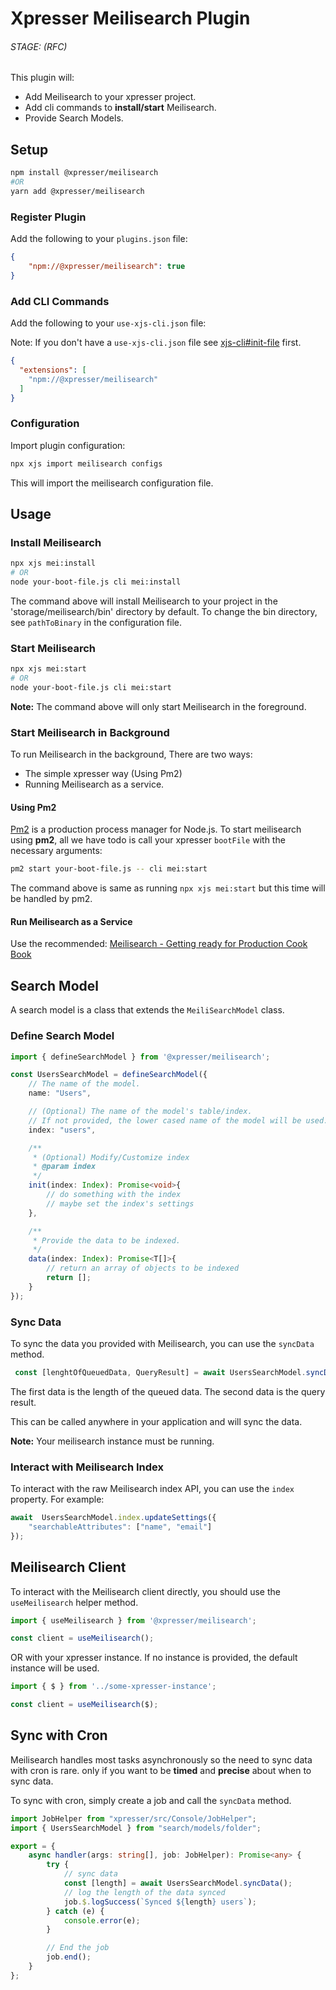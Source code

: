 # Xpresser Meilisearch Plugin

###### STAGE: (RFC)

This plugin will:

- Add Meilisearch to your xpresser project.
- Add cli commands to **install/start** Meilisearch.
- Provide Search Models.


## Setup

```sh
npm install @xpresser/meilisearch
#OR
yarn add @xpresser/meilisearch
```

### Register Plugin
Add the following to your `plugins.json` file:

```json
{
    "npm://@xpresser/meilisearch": true
}
```

### Add CLI Commands

Add the following to your `use-xjs-cli.json` file:

Note: If you don't have a `use-xjs-cli.json` file see [xjs-cli#init-file](../../xjs-cli.md#init-file) first.

```json
{
  "extensions": [
    "npm://@xpresser/meilisearch"
  ] 
}
```

### Configuration
Import plugin configuration:

```sh
npx xjs import meilisearch configs
```

This will import the meilisearch configuration file.


## Usage
### Install Meilisearch
```sh
npx xjs mei:install
# OR
node your-boot-file.js cli mei:install
```

The command above will install Meilisearch to your project in the 'storage/meilisearch/bin' directory by default.
To change the bin directory, see `pathToBinary` in the configuration file.


### Start Meilisearch
```sh
npx xjs mei:start
# OR
node your-boot-file.js cli mei:start
```

**Note:** The command above will only start Meilisearch in the foreground.


### Start Meilisearch in Background

To run Meilisearch in the background, There are two ways:

- The simple xpresser way (Using Pm2)
- Running Meilisearch as a service.

#### Using Pm2

[Pm2](https://www.npmjs.com/package/pm2) is a production process manager for Node.js.
To start meilisearch using **pm2**, all we  have todo is call your xpresser `bootFile` with the necessary arguments:

```sh
pm2 start your-boot-file.js -- cli mei:start
```
The command above is same as running `npx xjs mei:start` but this time will be handled by pm2.


#### Run Meilisearch as a Service
Use the recommended: [Meilisearch - Getting ready for Production Cook Book](https://docs.meilisearch.com/learn/getting_started/getting_ready_for_production.html)


## Search Model
A search model is a class that extends the `MeiliSearchModel` class.

### Define Search Model

```ts
import { defineSearchModel } from '@xpresser/meilisearch';

const UsersSearchModel = defineSearchModel({
    // The name of the model.
    name: "Users",

    // (Optional) The name of the model's table/index.
    // If not provided, the lower cased name of the model will be used.
    index: "users",

    /**
     * (Optional) Modify/Customize index
     * @param index
     */
    init(index: Index): Promise<void>{
        // do something with the index
        // maybe set the index's settings
    },

    /**
     * Provide the data to be indexed.
     */
    data(index: Index): Promise<T[]>{
        // return an array of objects to be indexed
        return [];
    }
});
```

### Sync Data
To sync the data you provided with Meilisearch, you can use the `syncData` method.

```ts
 const [lenghtOfQueuedData, QueryResult] = await UsersSearchModel.syncData();
```
The first data is the length of the queued data.
The second data is the query result.

This can be called anywhere in your application and will sync the data.

**Note:** Your meilisearch instance must be running.

### Interact with Meilisearch Index
To interact with the raw Meilisearch  index API, you can use the `index` property. For example:

```ts
await  UsersSearchModel.index.updateSettings({
    "searchableAttributes": ["name", "email"]
});
```

## Meilisearch Client
To interact with the Meilisearch client directly, you should use the `useMeilisearch` helper method.

```ts
import { useMeilisearch } from '@xpresser/meilisearch';

const client = useMeilisearch();
```
OR with your xpresser instance. If no instance is provided, the default instance will be used.
```ts
import { $ } from '../some-xpresser-instance';  

const client = useMeilisearch($);
```

## Sync with Cron
Meilisearch handles most tasks asynchronously so the need to sync data with cron is rare. only if you want to be **timed** and **precise** about when to sync data.

To sync with cron, simply create a job and call the `syncData` method.

```ts
import JobHelper from "xpresser/src/Console/JobHelper";
import { UsersSearchModel } from "search/models/folder";

export = {
    async handler(args: string[], job: JobHelper): Promise<any> {
        try {
            // sync data
            const [length] = await UsersSearchModel.syncData();
            // log the length of the data synced
            job.$.logSuccess(`Synced ${length} users`);
        } catch (e) {
            console.error(e);
        }

        // End the job
        job.end();
    }
};
```
